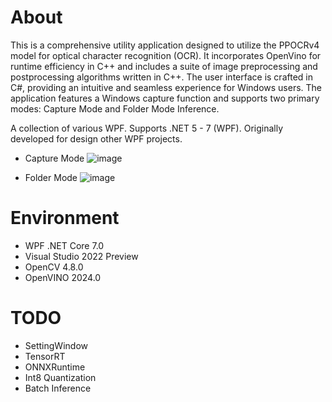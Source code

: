 # About
This is a comprehensive utility application designed to utilize the PPOCRv4 model for optical character recognition (OCR). It incorporates OpenVino for runtime efficiency in C++ and includes a suite of image preprocessing and postprocessing algorithms written in C++. The user interface is crafted in C#, providing an intuitive and seamless experience for Windows users. The application features a Windows capture function and supports two primary modes: Capture Mode and Folder Mode Inference.

A collection of various WPF. Supports .NET 5 - 7 (WPF). Originally developed for design other WPF projects.
 
- Capture Mode
![image](https://github.com/jinida/ScanOCR/assets/68053155/fa8e8528-b9a5-4e23-ab58-61ddc9afa9fe)

- Folder Mode
![image](https://github.com/jinida/ScanOCR/assets/68053155/705bc29e-bbf5-43d8-9023-2c46c9109aa2)

# Environment
- WPF .NET Core 7.0
- Visual Studio 2022 Preview
- OpenCV 4.8.0
- OpenVINO 2024.0

# TODO
 - SettingWindow
 - TensorRT
 - ONNXRuntime
 - Int8 Quantization
 - Batch Inference
